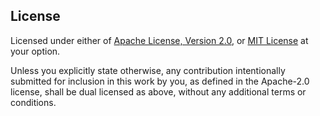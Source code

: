 ## License

Licensed under either of [Apache License, Version 2.0](LICENSE-APACHE), 
or [MIT License](LICENSE-MIT) at your option.

Unless you explicitly state otherwise, any contribution intentionally submitted
for inclusion in this work by you, as defined in the Apache-2.0 license, shall be
dual licensed as above, without any additional terms or conditions.